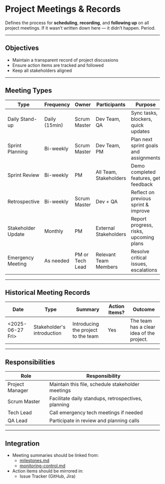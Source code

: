<!--
START OF: docs/meetings/README.md
Purpose: Provide an overview on the meetings held.
Update Frequency: Each time a meeting is held, this file and new one in this directory should be open.
Location: docs/meetings/README.md
-->

# Project Meetings & Records

Defines the process for **scheduling**, **recording**, and **following up** on all project meetings.
If it wasn’t written down here — it didn’t happen. Period.

---

## Objectives

- Maintain a transparent record of project discussions
- Ensure action items are tracked and followed
- Keep all stakeholders aligned

---

## Meeting Types

| Type               | Frequency     | Owner           | Participants           | Purpose                                |
|--------------------|---------------|-----------------|------------------------|----------------------------------------|
| Daily Stand-up     | Daily (15min) | Scrum Master    | Dev Team, QA           | Sync tasks, blockers, quick updates    |
| Sprint Planning    | Bi-weekly     | Scrum Master    | Dev Team, PM           | Plan next sprint goals and assignments |
| Sprint Review      | Bi-weekly     | PM              | All Team, Stakeholders | Demo completed features, get feedback  |
| Retrospective      | Bi-weekly     | Scrum Master    | Dev + QA               | Reflect on previous sprint & improve   |
| Stakeholder Update | Monthly       | PM              | External Stakeholders  | Report progress, risks, upcoming plans |
| Emergency Meeting  | As needed     | PM or Tech Lead | Relevant Team Members  | Resolve critical issues, escalations   |

---

## Historical Meeting Records

| Date             | Type                       | Summary                             | Action Items? | Outcome                                   |
|------------------|----------------------------|-------------------------------------|---------------|-------------------------------------------|
| <2025-06-27 Fri> | Stakeholder's introduction | Introducing the project to the team | Yes           | The team has a clear idea of the project. |

---

## Responsibilities

| Role               | Responsibility                                      |
|--------------------|-----------------------------------------------------|
| Project Manager    | Maintain this file, schedule stakeholder meetings   |
| Scrum Master       | Facilitate daily standups, retrospectives, planning |
| Tech Lead          | Call emergency tech meetings if needed              |
| QA Lead            | Participate in review and planning calls            |

---

## Integration

- Meeting summaries should be linked from:
  - [milestones.md](../project-management/milestones.md)
  - [monitoring-control.md](../project-management/monitoring-control.md)
- Action items should be mirrored in:
  - Issue Tracker (GitHub, Jira)

<!-- END OF: docs/meetings/README.md -->

